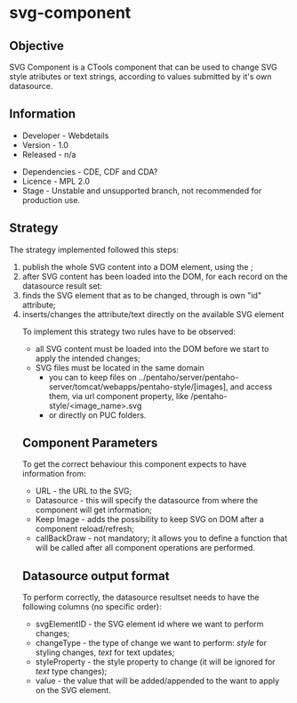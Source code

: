 # svg-component

## Objective

SVG Component is a CTools component that can be used to change SVG style atributes or text strings, according to values submitted by it's own datasource.

## Information

* Developer - Webdetails
* Version - 1.0
* Released - n/a
- Dependencies - CDE, CDF and CDA?
- Licence - MPL 2.0
- Stage - Unstable and unsupported branch, not recommended for production use.

## Strategy

The strategy implemented followed this steps:
                
1. publish the whole SVG content into a DOM element, using the <object>;
1. after SVG content has been loaded into the DOM, for each record on the datasource result set:
  1. finds the SVG element that as to be changed, through is own "id" attribute;
  1. inserts/changes the attribute/text directly on the available SVG element

To implement this strategy two rules have to be observed:

* all SVG content must be loaded into the DOM before we start to apply the intended changes;
* SVG files must be located in the same domain
  * you can to keep files on ../pentaho/server/pentaho-server/tomcat/webapps/pentaho-style/[images], and access them, via url component property, like /pentaho-style/<image_name>.svg
  * or directly on PUC folders.

## Component Parameters

To get the correct behaviour this component expects to have information from:

* URL - the URL to the SVG;
* Datasource - this will specify the datasource from where the component will get information;
* Keep Image - adds the possibility to keep SVG on DOM after a component reload/refresh;
* callBackDraw - not mandatory; it allows you to define a function that will be called after all component operations are performed.

## Datasource output format

To perform correctly, the datasource resultset needs to have the following columns (no specific order):

* svgElementID - the SVG element id where we want to perform changes;
* changeType - the type of change we want to perform: _style_ for styling changes, _text_ for text updates;
* styleProperty - the style property to change (it will be ignored for _text_ type changes);
* value - the value that will be added/appended to the want to apply on the SVG element.
